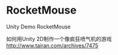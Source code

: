 RocketMouse
===========

Unity Demo RocketMouse

如何用Unity 2D制作一个像疯狂喷气机的游戏
http://www.tairan.com/archives/7475
